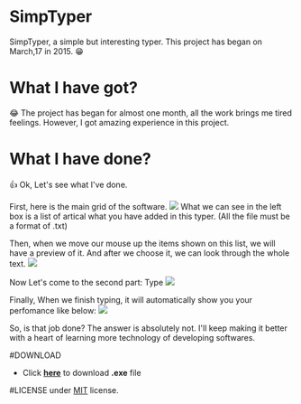 # SimpTyper
SimpTyper, a simple but interesting typer.
This project has began on March,17 in 2015.
:grin:
# What I have got?
:joy: The project has began for almost one month, all the work brings me tired feelings. However, I got amazing experience in this project.
# What I have done?
:thumbsup: Ok, Let's see what I've done.

First, here is the main grid of the software.
<img src="http://imglf1.ph.126.net/-KxMjvuXqByHl5tonBN5iw==/6630348685094478520.jpg">
What we can see in the left box is a list of artical what you have added in this typer. (All the file must be a format of .txt)

Then, when we move our mouse up the items shown on this list, we will have a preview of it. And after we choose it, we can look through the whole text.
<img src="http://imglf0.ph.126.net/x7LQYdEdKzHoXx6D6JsqoQ==/6630623563001620596.jpg">

Now Let's come to the second part: Type
<img src="http://imglf1.ph.126.net/cFKPaVa2LREyo8iHs-iRbA==/6630276117327043861.jpg">

Finally, When we finish typing, it will automatically show you your perfomance like below:
<img src="http://imglf1.ph.126.net/fWTthF1kplWNVLK07X77Xg==/6630159569094500875.jpg">

So, is that job done? The answer is absolutely not. I'll keep making it better with a heart of learning more technology of developing softwares.

#DOWNLOAD
- Click [**here**](https://github.com/aleen42/SimpTyper/raw/master/SimpTyper.exe) to download **.exe** file

#LICENSE
under <a href="http://opensource.org/licenses/MIT">MIT</a> license.
